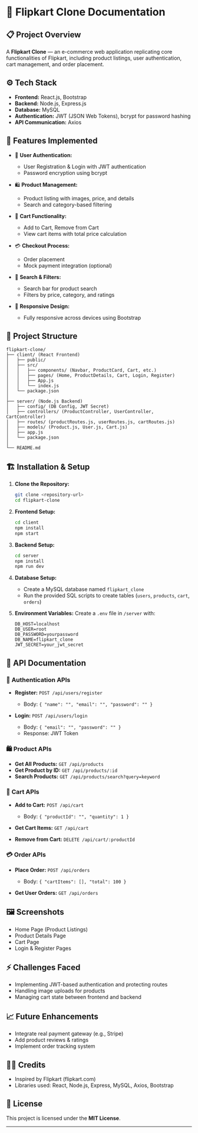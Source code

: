 # 🛒 Flipkart Clone Documentation

## 📋 Project Overview
A **Flipkart Clone** — an e-commerce web application replicating core functionalities of Flipkart, including product listings, user authentication, cart management, and order placement.

## ⚙️ Tech Stack
- **Frontend:** React.js, Bootstrap
- **Backend:** Node.js, Express.js
- **Database:** MySQL
- **Authentication:** JWT (JSON Web Tokens), bcrypt for password hashing
- **API Communication:** Axios

## 🚀 Features Implemented
- 🔐 **User Authentication:**
  - User Registration & Login with JWT authentication
  - Password encryption using bcrypt

- 🛍️ **Product Management:**
  - Product listing with images, price, and details
  - Search and category-based filtering

- 🛒 **Cart Functionality:**
  - Add to Cart, Remove from Cart
  - View cart items with total price calculation

- 💳 **Checkout Process:**
  - Order placement
  - Mock payment integration (optional)

- 🔎 **Search & Filters:**
  - Search bar for product search
  - Filters by price, category, and ratings

- 📱 **Responsive Design:**
  - Fully responsive across devices using Bootstrap

## 📁 Project Structure
```
flipkart-clone/
├── client/ (React Frontend)
│   ├── public/
│   ├── src/
│   │   ├── components/ (Navbar, ProductCard, Cart, etc.)
│   │   ├── pages/ (Home, ProductDetails, Cart, Login, Register)
│   │   ├── App.js
│   │   └── index.js
│   └── package.json
│
├── server/ (Node.js Backend)
│   ├── config/ (DB Config, JWT Secret)
│   ├── controllers/ (ProductController, UserController, CartController)
│   ├── routes/ (productRoutes.js, userRoutes.js, cartRoutes.js)
│   ├── models/ (Product.js, User.js, Cart.js)
│   ├── app.js
│   └── package.json
│
└── README.md
```

## 🏗️ Installation & Setup

1. **Clone the Repository:**
   ```bash
   git clone <repository-url>
   cd flipkart-clone
   ```

2. **Frontend Setup:**
   ```bash
   cd client
   npm install
   npm start
   ```

3. **Backend Setup:**
   ```bash
   cd server
   npm install
   npm run dev
   ```

4. **Database Setup:**
   - Create a MySQL database named `flipkart_clone`
   - Run the provided SQL scripts to create tables (`users`, `products`, `cart`, `orders`)
   
5. **Environment Variables:**
   Create a `.env` file in `/server` with:
   ```env
   DB_HOST=localhost
   DB_USER=root
   DB_PASSWORD=yourpassword
   DB_NAME=flipkart_clone
   JWT_SECRET=your_jwt_secret
   ```

## 📡 API Documentation

### 🔐 **Authentication APIs**
- **Register:** `POST /api/users/register`
  - Body: `{ "name": "", "email": "", "password": "" }`

- **Login:** `POST /api/users/login`
  - Body: `{ "email": "", "password": "" }`
  - Response: JWT Token

### 🛍️ **Product APIs**
- **Get All Products:** `GET /api/products`
- **Get Product by ID:** `GET /api/products/:id`
- **Search Products:** `GET /api/products/search?query=keyword`

### 🛒 **Cart APIs**
- **Add to Cart:** `POST /api/cart`
  - Body: `{ "productId": "", "quantity": 1 }`

- **Get Cart Items:** `GET /api/cart`
- **Remove from Cart:** `DELETE /api/cart/:productId`

### 💳 **Order APIs**
- **Place Order:** `POST /api/orders`
  - Body: `{ "cartItems": [], "total": 100 }`

- **Get User Orders:** `GET /api/orders`

## 🖼️ Screenshots
- Home Page (Product Listings)
- Product Details Page
- Cart Page
- Login & Register Pages

## ⚡ Challenges Faced
- Implementing JWT-based authentication and protecting routes
- Handling image uploads for products
- Managing cart state between frontend and backend

## 📈 Future Enhancements
- Integrate real payment gateway (e.g., Stripe)
- Add product reviews & ratings
- Implement order tracking system

## 🧑‍💻 Credits
- Inspired by Flipkart (flipkart.com)
- Libraries used: React, Node.js, Express, MySQL, Axios, Bootstrap

## 📜 License
This project is licensed under the **MIT License**.

---



